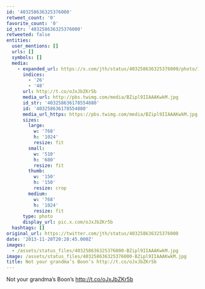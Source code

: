 ```yaml
---
id: '403258636325376000'
retweet_count: '0'
favorite_count: '0'
id_str: '403258636325376000'
retweeted: false
entities:
  user_mentions: []
  urls: []
  symbols: []
  media:
    - expanded_url: https://x.com/jth/status/403258636325376000/photo/1
      indices:
        - '26'
        - '48'
      url: http://t.co/oJxJbZKr5b
      media_url: http://pbs.twimg.com/media/BZipl9IIAAAKwkM.jpg
      id_str: '403258636178554880'
      id: '403258636178554880'
      media_url_https: https://pbs.twimg.com/media/BZipl9IIAAAKwkM.jpg
      sizes:
        large:
          w: '768'
          h: '1024'
          resize: fit
        small:
          w: '510'
          h: '680'
          resize: fit
        thumb:
          w: '150'
          h: '150'
          resize: crop
        medium:
          w: '768'
          h: '1024'
          resize: fit
      type: photo
      display_url: pic.x.com/oJxJbZKr5b
  hashtags: []
original_url: https://twitter.com/jth/status/403258636325376000
date: '2013-11-20T20:28:45.000Z'
images:
  - /assets/status_files/403258636325376000-BZipl9IIAAAKwkM.jpg
image: /assets/status_files/403258636325376000-BZipl9IIAAAKwkM.jpg
title: Not your grandma’s Boon’s http://t.co/oJxJbZKr5b
---
```


Not your grandma’s Boon’s http://t.co/oJxJbZKr5b